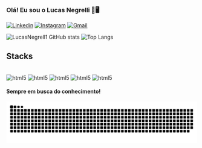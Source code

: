 ### Olá! Eu sou o Lucas Negrelli 👋🖥️

[![Linkedin](https://img.shields.io/badge/LinkedIn-0077B5?style=for-the-badge&logo=linkedin&logoColor=white)](https://www.linkedin.com/in/lucas-negrelli-b8279b193/)
[![Instagram](https://img.shields.io/badge/Instagram-E4405F?style=for-the-badge&logo=instagram&logoColor=white)](https://www.instagram.com/lucasnegrelli_17/)
[![Gmail](https://img.shields.io/badge/Gmail-D14836?style=for-the-badge&logo=gmail&logoColor=white)](mailto:lucasmcnegrelli@gmail.com)

![LucasNegrell1 GitHub stats](https://github-readme-stats.vercel.app/api?username=LucasNegrell1&show_icons=true&theme=tokyonight) 
![Top Langs](https://github-readme-stats.vercel.app/api/top-langs/?username=LucasNegrell1&hide_progress=true)

## Stacks

<div style="display: inline_block"><br/>
<img align="center" alt="html5" src="https://img.shields.io/badge/JavaScript-F7DF1E?style=for-the-badge&logo=javascript&logoColor=black"  />
<img align="center" alt="html5" src="https://img.shields.io/badge/HTML5-E34F26?style=for-the-badge&logo=html5&logoColor=white"    />
<img align="center" alt="html5" src="https://img.shields.io/badge/CSS3-1572B6?style=for-the-badge&logo=css3&logoColor=white"    />
<img align="center" alt="html5" src="https://img.shields.io/badge/Python-14354C?style=for-the-badge&logo=python&logoColor=white"    />
<img align="center" alt="html5" src="https://img.shields.io/badge/Node.js-43853D?style=for-the-badge&logo=node.js&logoColor=white"    />
</div>

#### Sempre em busca do conhecimento! 

<picture align="center">
  <source media="(prefers-color-scheme: dark)" srcset="https://raw.githubusercontent.com/LucasNegrell1/LucasNegrell1/output/github-contribution-grid-snake-dark.svg">
  <source media="(prefers-color-scheme: light)" srcset="https://raw.githubusercontent.com/LucasNegrell1/LucasNegrell1/output/github-contribution-grid-snake-dark.svg">
  <img align="center" alt="github contribution grid snake animation" src="https://raw.githubusercontent.com/LucasNegrell1/LucasNegrell1/output/github-contribution-grid-snake.svg">
</picture>
